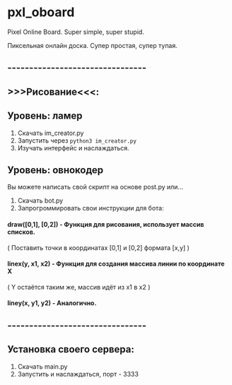 # pxl_oboard

Pixel Online Board.
Super simple, super stupid.

Пиксельная онлайн доска.
Супер простая, супер тупая.

## --------------------------------
## >>>Рисование<<<:
## Уровень: ламер
1. Скачать im_creator.py
2. Запустить через `python3 im_creator.py`
3. Изучать интерфейс и наслаждаться.

## Уровень: овнокодер
Вы можете написать свой скрипт на основе post.py или...
1. Скачать bot.py
2. Запрогроммировать свои инструкции для бота:
#### draw([0,1], [0,2]) - Функция для рисования, использует массив списков.
( Поставить точки в координатах [0,1] и [0,2] формата [x,y] )
#### linex(y, x1, x2) - Функция для создания массива линии по координате Х
( Y остаётся таким же, массив идёт из x1 в x2 )
#### liney(x, y1, y2) - Аналогично.
## --------------------------------

## Установка своего сервера:
1. Скачать main.py
2. Запустить и наслаждаться, порт - 3333

